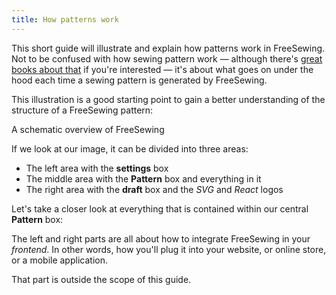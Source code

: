 ```yaml
---
title: How patterns work
---
```


This short guide will illustrate and explain how patterns work in FreeSewing.
Not to be confused with how sewing pattern work — although there's [great books
about that](https://www.assembil.com/how-patterns-work-book/) if you're
interested — it's about what goes on under the hood each time a sewing
pattern is generated by FreeSewing.

This illustration is a good starting point to gain a better
understanding of the structure of a FreeSewing pattern:

<Example part="docs_overview">
A schematic overview of FreeSewing
</Example>

If we look at our image, it can be divided into three areas:

-   The left area with the **settings**  box
-   The middle area with the **Pattern** box and everything in it
-   The right area with the **draft** box and the _SVG_ and _React_ logos

Let's take a closer look at everything that is contained within our central **Pattern** box:

<ReadMore />

<Note>

The left and right parts are all about how to integrate FreeSewing in your _frontend_.
In other words, how you'll plug it into your website, or online store, or a mobile
application.

That part is outside the scope of this guide.

</Note>
